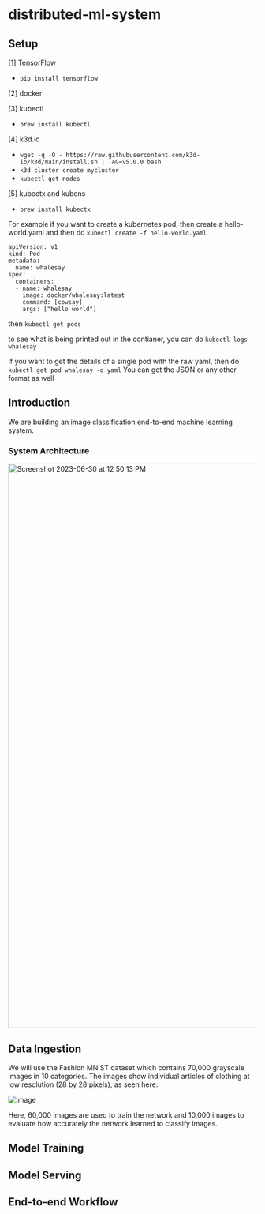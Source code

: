 # distributed-ml-system

## Setup

[1] TensorFlow
- `pip install tensorflow`

[2] docker

[3] kubectl
- `brew install kubectl`

[4] k3d.io
- `wget -q -O - https://raw.githubusercontent.com/k3d-io/k3d/main/install.sh | TAG=v5.0.0 bash`
- `k3d cluster create mycluster`
- `kubectl get nodes`

[5] kubectx and kubens
- `brew install kubectx`

For example if you want to create a kubernetes pod, then create a hello-world.yaml and then do `kubectl create -f hello-world.yaml` 

```
apiVersion: v1
kind: Pod
metadata:
  name: whalesay
spec:
  containers:
  - name: whalesay
    image: docker/whalesay:latest
    command: [cowsay]
    args: ["hello world"]
```

then `kubectl get pods`

to see what is being printed out in the contianer, you can do  `kubectl logs whalesay`

If you want to get the details of a single pod with the raw yaml, then do `kubectl get pod whalesay -o yaml`
You can get the JSON or any other format as well


## Introduction

We are building an image classification end-to-end machine learning system.

### System Architecture

<img width="1143" alt="Screenshot 2023-06-30 at 12 50 13 PM" src="https://github.com/aniket-mish/distributed-ml-system/assets/71699313/18bb1322-1970-4ef4-a3a6-f7d345623ee0">

## Data Ingestion

We will use the Fashion MNIST dataset which contains 70,000 grayscale images in 10 categories. The images show individual articles of clothing at low resolution (28 by 28 pixels), as seen here:

![image](https://github.com/aniket-mish/distributed-ml-system/assets/71699313/9356978d-f3ab-4404-b35b-d5e50b3c82cb)

Here, 60,000 images are used to train the network and 10,000 images to evaluate how accurately the network learned to classify images.


## Model Training

## Model Serving

## End-to-end Workflow
